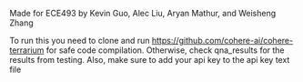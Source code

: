 Made for ECE493 by Kevin Guo, Alec Liu, Aryan Mathur, and Weisheng Zhang

To run this you need to clone and run https://github.com/cohere-ai/cohere-terrarium for safe code compilation.
Otherwise, check qna_results for the results from testing.
Also, make sure to add your api key to the api key text file
